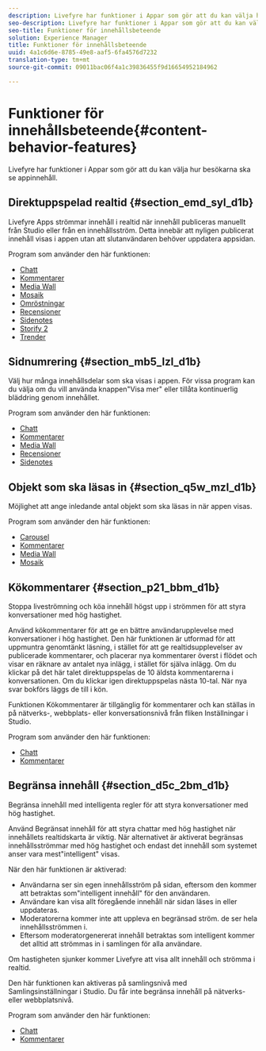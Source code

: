 ```yaml
---
description: Livefyre har funktioner i Appar som gör att du kan välja hur besökarna ska se appinnehåll.
seo-description: Livefyre har funktioner i Appar som gör att du kan välja hur besökarna ska se appinnehåll.
seo-title: Funktioner för innehållsbeteende
solution: Experience Manager
title: Funktioner för innehållsbeteende
uuid: 4a1c6d6e-8785-49e8-aaf5-6fa4576d7232
translation-type: tm+mt
source-git-commit: 09011bac06f4a1c39836455f9d16654952184962

---
```



# Funktioner för innehållsbeteende{#content-behavior-features}

Livefyre har funktioner i Appar som gör att du kan välja hur besökarna ska se appinnehåll.

## Direktuppspelad realtid {#section_emd_syl_d1b}

Livefyre Apps strömmar innehåll i realtid när innehåll publiceras manuellt från Studio eller från en innehållsström. Detta innebär att nyligen publicerat innehåll visas i appen utan att slutanvändaren behöver uppdatera appsidan.

Program som använder den här funktionen:

* [Chatt](/help/using/c-about-apps/c-chat-app/c-chat-app.md#c_chat_app)
* [Kommentarer](/help/using/c-about-apps/c-comments/c-comments.md)
* [Media Wall](/help/using/c-about-apps/c-media-wall-app/c-media-wall-app.md#c_media_wall_app)
* [Mosaik](/help/using/c-about-apps/c-mosaic-app/c-mosaic-app.md#c_mosaic_app)
* [Omröstningar](/help/using/c-about-apps/c-polls-app/c-polls-app.md#c_polls_app)
* [Recensioner](/help/using/c-about-apps/c-reviews-app/c-reviews-app.md#c_reviews_app)
* [Sidenotes](/help/using/c-about-apps/c-sidenotes-app/c-sidenotes-app.md#c_sidenotes_app)
* [Storify 2](/help/using/c-about-apps/c-storify2/c-storify2.md#c_storify2)
* [Trender](/help/using/c-about-apps/c-trending-app/c-trending-app.md#c_trending_app)

## Sidnumrering {#section_mb5_lzl_d1b}

Välj hur många innehållsdelar som ska visas i appen. För vissa program kan du välja om du vill använda knappen&quot;Visa mer&quot; eller tillåta kontinuerlig bläddring genom innehållet.

Program som använder den här funktionen:

* [Chatt](/help/using/c-about-apps/c-chat-app/c-chat-app.md#c_chat_app)
* [Kommentarer](/help/using/c-about-apps/c-comments/c-comments.md)
* [Media Wall](/help/using/c-about-apps/c-media-wall-app/c-media-wall-app.md#c_media_wall_app)
* [Recensioner](/help/using/c-about-apps/c-reviews-app/c-reviews-app.md#c_reviews_app)
* [Sidenotes](/help/using/c-about-apps/c-sidenotes-app/c-sidenotes-app.md#c_sidenotes_app)

## Objekt som ska läsas in {#section_q5w_mzl_d1b}

Möjlighet att ange inledande antal objekt som ska läsas in när appen visas.

Program som använder den här funktionen:

* [Carousel](/help/using/c-about-apps/c-carousel-app/c-carousel-app.md#c_carousel_app)
* [Kommentarer](/help/using/c-about-apps/c-comments/c-comments.md)
* [Media Wall](/help/using/c-about-apps/c-media-wall-app/c-media-wall-app.md#c_media_wall_app)
* [Mosaik](/help/using/c-about-apps/c-mosaic-app/c-mosaic-app.md#c_mosaic_app)

## Kökommentarer {#section_p21_bbm_d1b}

Stoppa liveströmning och köa innehåll högst upp i strömmen för att styra konversationer med hög hastighet.

Använd kökommentarer för att ge en bättre användarupplevelse med konversationer i hög hastighet. Den här funktionen är utformad för att uppmuntra genomtänkt läsning, i stället för att ge realtidsupplevelser av publicerade kommentarer, och placerar nya kommentarer överst i flödet och visar en räknare av antalet nya inlägg, i stället för själva inlägg. Om du klickar på det här talet direktuppspelas de 10 äldsta kommentarerna i konversationen. Om du klickar igen direktuppspelas nästa 10-tal. När nya svar bokförs läggs de till i kön.

Funktionen Kökommentarer är tillgänglig för kommentarer och kan ställas in på nätverks-, webbplats- eller konversationsnivå från fliken Inställningar i Studio.

Program som använder den här funktionen:

* [Chatt](/help/using/c-about-apps/c-chat-app/c-chat-app.md#c_chat_app)
* [Kommentarer](/help/using/c-about-apps/c-comments/c-comments.md)

## Begränsa innehåll {#section_d5c_2bm_d1b}

Begränsa innehåll med intelligenta regler för att styra konversationer med hög hastighet.

Använd Begränsat innehåll för att styra chattar med hög hastighet när innehållets realtidskarta är viktig. När alternativet är aktiverat begränsas innehållsströmmar med hög hastighet och endast det innehåll som systemet anser vara mest&quot;intelligent&quot; visas.

När den här funktionen är aktiverad:

* Användarna ser sin egen innehållsström på sidan, eftersom den kommer att betraktas som&quot;intelligent innehåll&quot; för den användaren.
* Användare kan visa allt föregående innehåll när sidan läses in eller uppdateras.
* Moderatorerna kommer inte att uppleva en begränsad ström. de ser hela innehållsströmmen i.
* Eftersom moderatorgenererat innehåll betraktas som intelligent kommer det alltid att strömmas in i samlingen för alla användare.

Om hastigheten sjunker kommer Livefyre att visa allt innehåll och strömma i realtid.

Den här funktionen kan aktiveras på samlingsnivå med Samlingsinställningar i Studio. Du får inte begränsa innehåll på nätverks- eller webbplatsnivå.

Program som använder den här funktionen:

* [Chatt](/help/using/c-about-apps/c-chat-app/c-chat-app.md#c_chat_app)
* [Kommentarer](/help/using/c-about-apps/c-comments/c-comments.md)

